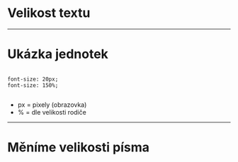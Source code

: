 <!-- .slide: data-state="c-slide-inter" -->

# Velikost textu

---

# Ukázka jednotek <!-- .element: class="c-sr-only" -->

<pre class="c-text-xl fragment" contenteditable><code class="lang-css stretch" data-noescape>
<span class="fragment">font-size: 20px;</span>
<span class="fragment">font-size: 150%;</span>

</code></pre>

>>>
* px = pixely (obrazovka)
* % = dle velikosti rodiče

---

<!-- .slide: data-state="c-slide-task" -->

# Měníme velikosti písma
